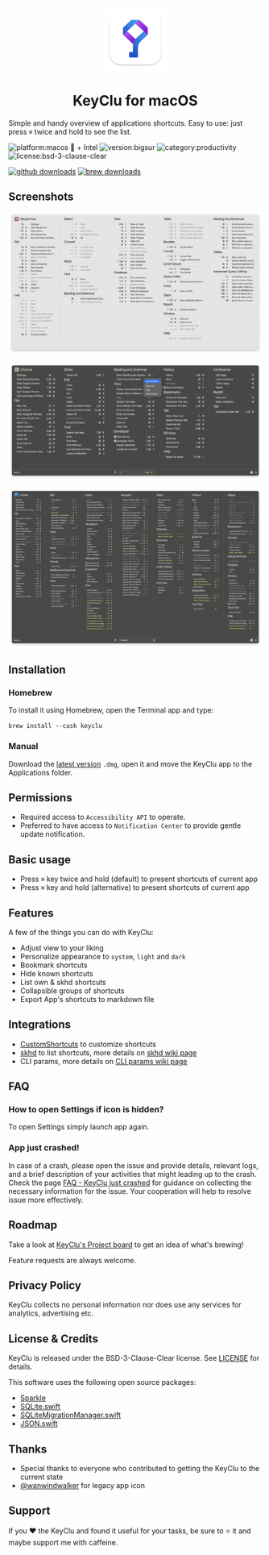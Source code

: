 <p align="center">
  <img src="https://github.com/Anze/KeyCluCask/blob/main/img/keyclu.png?raw=true" height="128" />
  <h1 align="center">KeyClu for macOS</h1>
</p>

Simple and handy overview of applications shortcuts. Easy to use: just press `⌘` twice and hold to see the list.

![platform:macos  + Intel](https://img.shields.io/badge/platform-macOS%20%20%20+%20Intel-2F3640.svg)
![version:bigsur](https://img.shields.io/badge/requirements-Big%20Sur%2B-337AFF.svg)
![category:productivity](https://img.shields.io/badge/category-productivity-blue.svg)
![license:bsd-3-clause-clear](https://img.shields.io/badge/license-BSD--3--Clause--Clear-orange.svg)

[![github downloads](https://img.shields.io/github/downloads/Anze/KeyCluCask/total.svg?label=github%20downloads)](https://github.com/Anze/KeyCluCask/releases/latest)
[![brew downloads](https://img.shields.io/badge/dynamic/json.svg?url=https://formulae.brew.sh/api/cask/keyclu.json&query=$.analytics.install[%27365d%27].keyclu&label=homebrew%20installs&color=brightgreen)](https://formulae.brew.sh/cask/keyclu)

## Screenshots
![screenshot1](https://raw.githubusercontent.com/Anze/KeyCluCask/main/img/screenshot_1.png)

![screenshot2](https://raw.githubusercontent.com/Anze/KeyCluCask/main/img/screenshot_2.png)

![screenshot3](https://raw.githubusercontent.com/Anze/KeyCluCask/main/img/screenshot_3.png)

## Installation
### Homebrew
To install it using Homebrew, open the Terminal app and type:
```
brew install --cask keyclu
```
### Manual
Download the [latest version](https://github.com/Anze/KeyCluCask/releases/latest) `.dmg`, open it and move the KeyClu app to the Applications folder.

## Permissions
* Required access to `Accessibility API` to operate.
* Preferred to have access to `Notification Center` to provide gentle update notification.

## Basic usage
* Press `⌘` key twice and hold (default) to present shortcuts of current app
* Press `⌘` key and hold (alternative) to present shortcuts of current app

## Features
A few of the things you can do with KeyClu:
* Adjust view to your liking
* Personalize appearance to `system`, `light` and `dark`
* Bookmark shortcuts
* Hide known shortcuts
* List own & skhd shortcuts
* Collapsible groups of shortcuts
* Export App's shortcuts to markdown file

## Integrations
* [CustomShortcuts](https://www.houdah.com/customShortcuts/) to customize shortcuts
* [skhd](https://github.com/koekeishiya/skhd) to list shortcuts, more details on [skhd wiki page](https://github.com/Anze/KeyCluCask/wiki/Integrations-%E2%80%90-skhd)
* CLI params, more details on [CLI params wiki page](https://github.com/Anze/KeyCluCask/wiki/Integrations-%E2%80%90-CLI-params)

## FAQ
### How to open Settings if icon is hidden?
To open Settings simply launch app again.

### App just crashed!
In case of a crash, please open the issue and provide details, relevant logs, and a brief description of your activities that might leading up to the crash. Check the page [FAQ - KeyClu just crashed](https://github.com/Anze/KeyCluCask/wiki/FAQ#keyclu-just-crashed) for guidance on collecting the necessary information for the issue. Your cooperation will help to resolve issue more effectively.

## Roadmap
Take a look at [KeyClu's Project board](https://github.com/users/Anze/projects/1) to get an idea of what's brewing!

Feature requests are always welcome.

## Privacy Policy
KeyClu collects no personal information nor does use any services for analytics, advertising etc.

## License & Credits
KeyClu is released under the BSD-3-Clause-Clear license. See [LICENSE](LICENSE) for details.

This software uses the following open source packages:
* [Sparkle](https://github.com/sparkle-project/Sparkle)
* [SQLite.swift](https://github.com/stephencelis/SQLite.swift)
* [SQLiteMigrationManager.swift](https://github.com/garriguv/SQLiteMigrationManager.swift)
* [JSON.swift](https://github.com/mikezs/Tisander)

## Thanks
* Special thanks to everyone who contributed to getting the KeyClu to the current state
* [@wanwindwalker](https://github.com/wanwindwalker) for legacy app icon

## Support
If you ❤️ the KeyClu and found it useful for your tasks, be sure to ⭐ it and maybe support me with caffeine.


